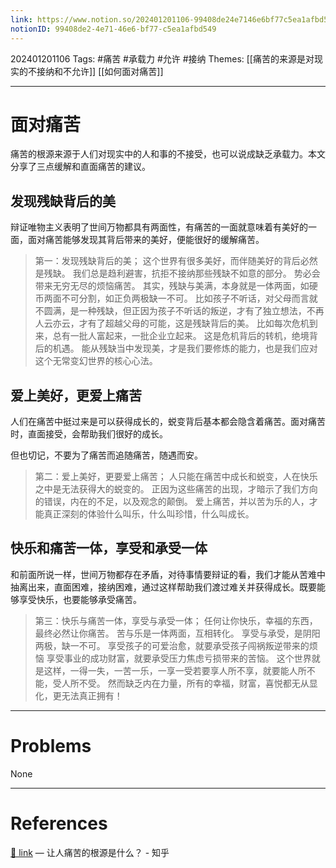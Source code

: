 ```yaml
---
link: https://www.notion.so/202401201106-99408de24e7146e6bf77c5ea1afbd549
notionID: 99408de2-4e71-46e6-bf77-c5ea1afbd549
---
```

202401201106
Tags: #痛苦 #承载力 #允许 #接纳 
Themes: [[痛苦的来源是对现实的不接纳和不允许]] [[如何面对痛苦]] 

--- 
# 面对痛苦
痛苦的根源来源于人们对现实中的人和事的不接受，也可以说成缺乏承载力。本文分享了三点缓解和直面痛苦的建议。

## 发现残缺背后的美
辩证唯物主义表明了世间万物都具有两面性，有痛苦的一面就意味着有美好的一面，面对痛苦能够发现其背后带来的美好，便能很好的缓解痛苦。
> 第一：发现残缺背后的美；
这个世界有很多美好，而伴随美好的背后必然是残缺。
我们总是趋利避害，抗拒不接纳那些残缺不如意的部分。
势必会带来无穷无尽的烦恼痛苦。
其实，残缺与美满，本身就是一体两面，如硬币两面不可分割，如正负两极缺一不可。
比如孩子不听话，对父母而言就不圆满，是一种残缺，但正因为孩子不听话的叛逆，才有了独立想法，不再人云亦云，才有了超越父母的可能，这是残缺背后的美。
比如每次危机到来，总有一批人富起来，一批企业立起来。
这是危机背后的转机，绝境背后的机遇。
能从残缺当中发现美，才是我们要修炼的能力，也是我们应对这个无常变幻世界的核心心法。

## 爱上美好，更爱上痛苦
人们在痛苦中挺过来是可以获得成长的，蜕变背后基本都会隐含着痛苦。面对痛苦时，直面接受，会帮助我们很好的成长。

但也切记，不要为了痛苦而追随痛苦，随遇而安。
> 第二：爱上美好，更要爱上痛苦；
人只能在痛苦中成长和蜕变，人在快乐之中是无法获得大的蜕变的。
正因为这些痛苦的出现，才暗示了我们方向的错误，内在的不足，以及观念的颠倒。
爱上痛苦，并以苦为乐的人，才能真正深刻的体验什么叫乐，什么叫珍惜，什么叫成长。
## 快乐和痛苦一体，享受和承受一体
和前面所说一样，世间万物都存在矛盾，对待事情要辩证的看，我们才能从苦难中抽离出来，直面困难，接纳困难，通过这样帮助我们渡过难关并获得成长。既要能够享受快乐，也要能够承受痛苦。
>第三：快乐与痛苦一体，享受与承受一体；
任何让你快乐，幸福的东西，最终必然让你痛苦。
苦与乐是一体两面，互相转化。
享受与承受，是阴阳两极，缺一不可。
享受孩子的可爱治愈，就要承受孩子闯祸叛逆带来的烦恼
享受事业的成功财富，就要承受压力焦虑亏损带来的苦恼。
这个世界就是这样，一得一失，一苦一乐，一享一受若要享人所不享，就要能人所不能，受人所不受。
然而缺乏内在力量，所有的幸福，财富，喜悦都无从显化，更无法真正拥有！

---
# Problems
None

---
# References
[🔗 link](https://www.zhihu.com/question/402035249/answer/3266052406?utm_psn=1730861985703682048) — 让人痛苦的根源是什么？ - 知乎